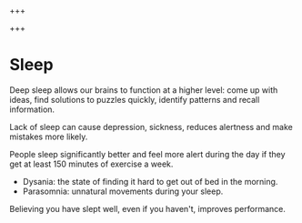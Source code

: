 
+++

+++
# Sleep

Deep sleep allows our brains to function at a higher level: come up with ideas, find solutions to puzzles quickly, identify patterns and recall information.

Lack of sleep can cause depression, sickness, reduces alertness and make mistakes more likely.

People sleep significantly better and feel more alert during the day if they get at least 150 minutes of exercise a week.

-   Dysania: the state of finding it hard to get out of bed in the morning.
-   Parasomnia: unnatural movements during your sleep.

Believing you have slept well, even if you haven't, improves performance.

